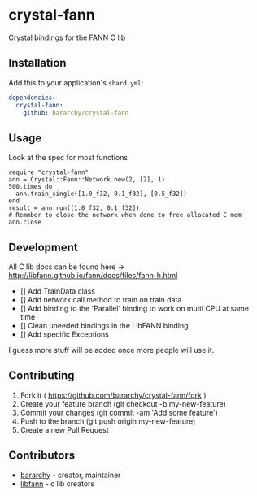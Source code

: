 # crystal-fann

Crystal bindings for the FANN C lib

## Installation

Add this to your application's `shard.yml`:

```yaml
dependencies:
  crystal-fann:
    github: bararchy/crystal-fann
```

## Usage

Look at the spec for most functions

```crystal
require "crystal-fann"
ann = Crystal::Fann::Network.new(2, [2], 1)
500.times do
  ann.train_single([1.0_f32, 0.1_f32], [0.5_f32])
end
result = ann.run([1.0_f32, 0.1_f32])
# Remmber to close the network when done to free allocated C mem
ann.close
```

## Development
All C lib docs can be found here -> http://libfann.github.io/fann/docs/files/fann-h.html  

- [] Add TrainData class  
- [] Add network call method to train on train data  
- [] Add binding to the 'Parallel' binding to work on multi CPU at same time  
- [] Clean uneeded bindings in the LibFANN binding  
- [] Add specific Exceptions  

I guess more stuff will be added once more people will use it.  

## Contributing

1. Fork it ( https://github.com/bararchy/crystal-fann/fork )
2. Create your feature branch (git checkout -b my-new-feature)
3. Commit your changes (git commit -am 'Add some feature')
4. Push to the branch (git push origin my-new-feature)
5. Create a new Pull Request

## Contributors

- [bararchy](https://github.com/bararchy) - creator, maintainer
- [libfann](https://github.com/libfann/fann) - c lib creators
